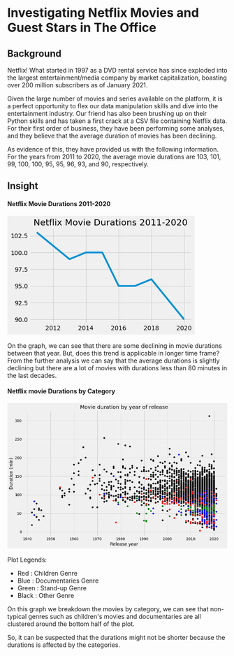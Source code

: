 # Investigating Netflix Movies and Guest Stars in The Office

## Background

Netflix! What started in 1997 as a DVD rental service has since exploded into the largest entertainment/media company by market capitalization, boasting over 200 million subscribers as of January 2021.

Given the large number of movies and series available on the platform, it is a perfect opportunity to flex our data manipulation skills and dive into the entertainment industry. Our friend has also been brushing up on their Python skills and has taken a first crack at a CSV file containing Netflix data. For their first order of business, they have been performing some analyses, and they believe that the average duration of movies has been declining.

As evidence of this, they have provided us with the following information. For the years from 2011 to 2020, the average movie durations are 103, 101, 99, 100, 100, 95, 95, 96, 93, and 90, respectively.

## Insight

#### Netflix Movie Durations 2011-2020

![Netflix durations](https://github.com/jonywony/Datacamp_Data_Scientist/blob/main/Python/Investigating%20Netflix%20Movies%20and%20Guest%20Stars%20in%20The%20Office/pictures/durations.png)

On the graph, we can see that there are some declining in movie durations between that year. But, does this trend is applicable in longer time frame? From the further analysis we can say that the average durations is slightly declining but there are a lot of movies with durations less than 80 minutes in the last decades.

#### Netflix movie Durations by Category

![Durations by Category](https://github.com/jonywony/Datacamp_Data_Scientist/blob/main/Python/Investigating%20Netflix%20Movies%20and%20Guest%20Stars%20in%20The%20Office/pictures/durations_cat.png)

Plot Legends:
- Red : Children Genre
- Blue : Documentaries Genre
- Green : Stand-up Genre
- Black : Other Genre

On this graph we breakdown the movies by category, we can see that  non-typical genres such as children's movies and documentaries are all clustered around the bottom half of the plot.

So, it can be suspected that the durations might not be shorter because the durations is affected by the categories.
